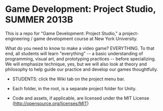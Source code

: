 Game Development: Project Studio, SUMMER 2013B
==============

This is a repo for "Game Development: Project Studio," a project-engineering / game development course at New York University.

What do you need to know to make a video game? EVERYTHING. To that end, all students will learn "everything" -- a basic understanding of programming, visual art, and prototyping practices -- before specializing. We will emphasize technique, yes, but we will also look at theory and philosophy to help guide our practice and develop our games thoughtfully.

- STUDENTS: click the Wiki tab on the project menu bar.

- Each folder, in the root, is a separate project folder for Unity.
- Code and assets, if applicable, are licensed under the MIT License (http://opensource.org/licenses/MIT)
